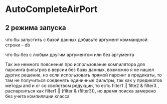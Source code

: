 # AutoCompleteAirPort
## 2 режима запуска
что бы запустить с базой данных добавьте аргумент коммандной строки - db

что бы без с любым другим аргументом или без аргумента

Так же немного пояснения про использование компилятора для парсинга фильтров в версии без базы данных, возможно я не нашел дургих решение, но если использовать прямой парсинг в предикаты, то там не получиться соеденять единичные фильтры, так как у предикатов методы and и or со свойством редукции, то есть filter1 || filte2 & filter3 , распарситься как filter1 || (filter & (filter3)), но время поиска замерено без учета компиляции класса
